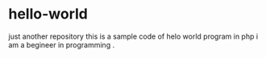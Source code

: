 # hello-world
just another repository
this is a sample code of helo world program in php
i am a begineer in programming .
